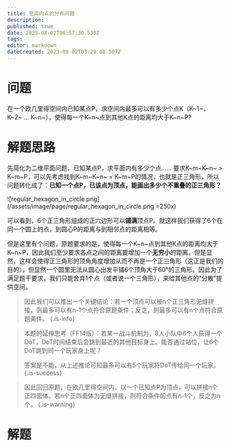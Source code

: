 ```yaml
---
title: 空间内点的分布问题
description: 
published: true
date: 2023-08-02T06:57:30.530Z
tags: 
editor: markdown
dateCreated: 2023-08-02T03:29:08.507Z
---
```


# 问题
在一个欧几里得空间内已知某点P，求空间内最多可以有多少个点K（K~1~，K~2~ ... K~n~），使得每一个K~n~点到其他K点的距离均大于K~n~P?

# 解题思路
先简化为二维平面问题，已知某点P，求平面内有多少个点......
要求K~m~K~n~ > K~m~P，可以先考虑找到K~m~K~n~ = K~m~P的情况，也就是正三角形，所以问题转化成了：**已知一个点P，已该点为顶点，能画出多少个不重叠的正三角形？**

![regular_hexagon_in_circle.png](/assets/image/page/regular_hexagon_in_circle.png =250x)

可以看到，6个正三角形组成的正六边形可以**铺满**顶点P。就这样我们获得了6个在同一个圆上的点，到圆心P的距离与到相邻点的距离相等。

但是这里有个问题，原题要求的是，使得每一个K~n~点到其他K点的距离均大于K~n~P，因此我们至少要求各点之间的距离要增加一个**无穷小**的距离。但是显然，这样会使得正三角形的顶角角度增加从而不再是一个正三角形（这正是我们的目的），但显然一个圆里无法从圆心出发平铺6个顶角大于60°的三角形。因此为了满足题干要求，我们只能舍弃1个点（或者说一个三角形），来给其他点的“分散”提供空间。

> 因此我们可以推出一个关键结论：若一个顶点可以被n个正三角形无缝拼接，则最多可以有n-1个点符合原题条件；反之，则最多可以有n个点符合原题条件。
{.is-info}

> 本题的延伸思考（FF14版）：若某一战斗机制为，8人小队中6个人获得一个DoT，DoT时间结束后会跳到最近的其他目标身上。能否通过站位，让6个DoT跳到同一个玩家身上呢？
>
> 答案是不能，从上述推论可知最多可以有5个玩家将DoT传给同一个玩家。
{.is-success}

> 因此回归原题，在欧几里得空间内，以一个已知点P为顶点，可以拼接n个正四面体。若n个正四面体为无缝拼接，则符合条件的点有n-1个，反之为n个。
{.is-warning}



# 解题